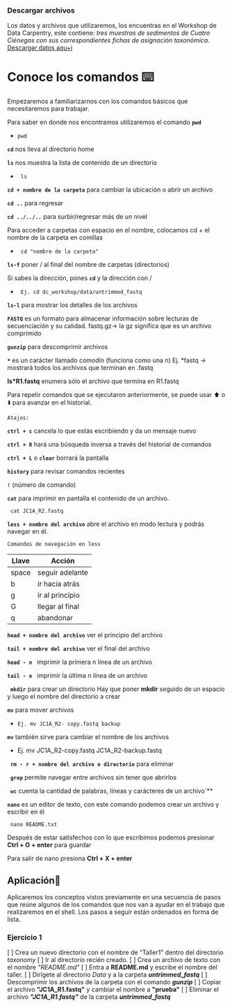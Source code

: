 ### Descargar archivos 

Los datos y archivos que utilizaremos, los encuentras en el Workshop de Data Carpentry, este contiene: *tres muestras de sedimentos de Cuatro Ciénegas con sus correspondientes fichas de asignación taxonómica.*  [Descargar datos aqu+i](https://zenodo.org/records/7010950)


# Conoce los comandos ⌨️
Empezaremos a familiarizarnos con los comandos básicos que necesitaremos para trabajar.

Para saber en donde nos encontramos utilizaremos el comando **`pwd`**
*     pwd

**`cd`**      nos lleva al directorio home

**`ls`** nos muestra la lista de contenido de un directorio

*      ls                            

**`cd + nombre de la carpeta`**  para cambiar la ubicación o abrir un archivo

**`cd ..`** para regresar

**`cd ../../..`** para surbir/regresar más de un nivel

Para acceder a carpetas con espacio en el nombre, colocamos cd + el nombre de la carpeta en comillas  
*      cd "nombre de la carpeta"

**`ls-f`** poner / al final del nombre de carpetas (directorios)

Si sabes la dirección, pones **`cd`** y la dirección con /
*      Ej. cd dc_workshop/data/untrimmed_fastq

**`ls-l`** para mostrar los detalles de los archivos 

**`FASTQ`** es un formato para almacenar información sobre lecturas de secuenciación y su calidad.
fastq.gz-> la gz significa que es un archivo comprimido 

**`gunzip`** para descomprimir archivos

**` * `** es un carácter llamado comodín (funciona como una n) 
      Ej. *fastq -> mostrará todos los archivos que terminan en .fastq

**ls*R1.fastq** enumera sólo el archivo que termina en R1.fastq

Para repetir comandos que se ejecutaron anteriormente, se puede usar ⬆️ o ⬇️ para avanzar en el historial.

`Atajos:` 

**`ctrl + c`**   cancela lo que estás escribiendo y da un mensaje nuevo

**`ctrl + R`**   hará una búsqueda inversa a través del historial de comandos

**` ctrl + L `** o **`clear`** borrará la pantalla

**` history `** para revisar comandos recientes

**`!`** (número de comando)

**`cat`** para imprimir en pantalla el contenido de un archivo.

     cat JC1A_R2.fastq 


**`less + nombre del archivo`** abre el archivo en modo lectura y podrás navegar en él.


`Comandos de navegación en less `


| Llave         | Acción           |
| ------------- | -------------    |
|   space       | seguir adelante  |
|     b         | ir hacia atrás   |
|     g         | ir al principio  |
|     G         | llegar al final  |
|     q         |  abandonar       |


**` head + nombre del archivo `** ver el principio del archivo

**` tail + nombre del archivo `**  ver el final del archivo

**` head - n  `**  imprimir la primera n línea de un archivo 

**` tail - n  `**  imprimir la última n línea de un archivo 

**` mkdir`** para crear un directorio 
Hay que poner **mkdir** seguido de un espacio y luego el nombre del directorio a crear

**`mv`** para mover archivos

*     Ej. mv JC1A_R2- copy.fastq backup

**`mv`** también sirve para cambiar el nombre de los archivos

*   Ej.  mv JC1A_R2-copy.fastq JC1A_R2-backup.fastq

**` rm - r + nombre del archivo o directorio`** para eliminar

**` grep`** permite navegar entre archivos sin tener que abrirlos

**` wc`** cuenta la cantidad de palabras, líneas y carácteres de un archivo`**

**`nano`** es un editor de texto, con este comando podemos crear un archivo y escribir en él

     nano README.txt

Después de estar satisfechos con lo que escribimos podemos presionar **Ctrl + O + enter**  para guardar 

Para salir de nano presiona **Ctrl + X + enter** 


## Aplicación💾
Aplicaremos los conceptos vistos previamente en una secuencia de pasos que reúne algunos de los comandos que nos van a ayudar en el trabajo que realizaremos en el shell. Los pasos a seguir están ordenados en forma de lista.

###   Ejercicio 1
[ ] Crea un nuevo directorio con el nombre de "Taller1" dentro del directorio *taxonomy* 
[ ] Ir al directorio recién creado.
[ ] Crea un archivo de texto con el nombre *"README.md"*
[ ] Entra a **README.md** y escribe el nombre del taller.
[ ] Dirígete al directorio *Data* y a la carpeta ***untrimmed_fastq***
[ ] Descomprimir los archivos de la carpeta con el comando  ***gunzip***
[ ] Copiar el archivo **"JC1A_R1.fastq"** y cambiar el nombre a **"prueba"**
[ ] Eliminar el archivo ***"JC1A_R1.fastq"*** de la carpeta ***untrimmed_fastq***
               













